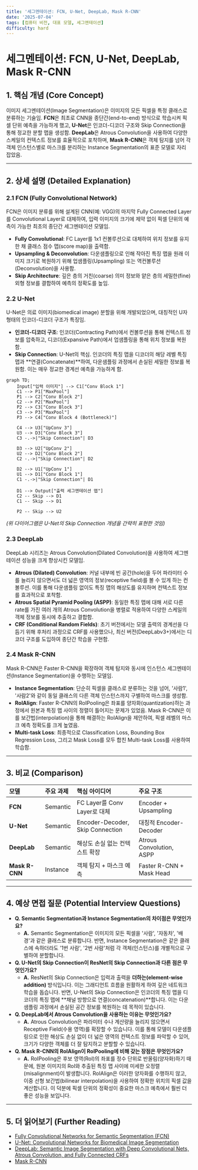 ```yaml
---
title: '세그멘테이션: FCN, U-Net, DeepLab, Mask R-CNN'
date: '2025-07-04'
tags: [컴퓨터 비전, 대표 모델, 세그멘테이션]
difficulty: hard
---
```


# 세그멘테이션: FCN, U-Net, DeepLab, Mask R-CNN

## 1. 핵심 개념 (Core Concept)

이미지 세그멘테이션(Image Segmentation)은 이미지의 모든 픽셀을 특정 클래스로 분류하는 기술임. **FCN**은 최초로 CNN을 종단간(end-to-end) 방식으로 학습시켜 픽셀 단위 예측을 가능하게 했고, **U-Net**은 인코더-디코더 구조와 Skip Connection을 통해 정교한 분할 맵을 생성함. **DeepLab**은 Atrous Convolution을 사용하여 다양한 스케일의 컨텍스트 정보를 효율적으로 포착하며, **Mask R-CNN**은 객체 탐지를 넘어 각 객체 인스턴스별로 마스크를 분리하는 Instance Segmentation의 표준 모델로 자리 잡았음.

______________________________________________________________________

## 2. 상세 설명 (Detailed Explanation)

### 2.1 FCN (Fully Convolutional Network)

FCN은 이미지 분류를 위해 설계된 CNN(예: VGG)의 마지막 Fully Connected Layer를 Convolutional Layer로 대체하여, 입력 이미지의 크기에 제약 없이 픽셀 단위의 예측이 가능한 최초의 종단간 세그멘테이션 모델임.

- **Fully Convolutional**: FC Layer를 1x1 컨볼루션으로 대체하여 위치 정보를 유지한 채 클래스 점수 맵(score map)을 출력함.
- **Upsampling & Deconvolution**: 다운샘플링으로 인해 작아진 특징 맵을 원래 이미지 크기로 복원하기 위해 업샘플링(Upsampling) 또는 역컨볼루션(Deconvolution)을 사용함.
- **Skip Architecture**: 깊은 층의 거친(coarse) 의미 정보와 얕은 층의 세밀한(fine) 외형 정보를 결합하여 예측의 정확도를 높임.

### 2.2 U-Net

U-Net은 의료 이미지(biomedical image) 분할을 위해 개발되었으며, 대칭적인 U자 형태의 인코더-디코더 구조가 특징임.

- **인코더-디코더 구조**: 인코더(Contracting Path)에서 컨볼루션을 통해 컨텍스트 정보를 압축하고, 디코더(Expansive Path)에서 업샘플링을 통해 위치 정보를 복원함.
- **Skip Connection**: U-Net의 핵심. 인코더의 특징 맵을 디코더의 해당 레벨 특징 맵과 \*\*연결(Concatenate)\*\*하여, 다운샘플링 과정에서 손실된 세밀한 정보를 복원함. 이는 매우 정교한 경계선 예측을 가능하게 함.

```mermaid
graph TD;
    Input["입력 이미지"] --> C1["Conv Block 1"]
    C1 --> P1["MaxPool"]
    P1 --> C2["Conv Block 2"]
    C2 --> P2["MaxPool"]
    P2 --> C3["Conv Block 3"]
    C3 --> P3["MaxPool"]
    P3 --> C4["Conv Block 4 (Bottleneck)"]

    C4 --> U3["UpConv 3"]
    U3 --> D3["Conv Block 3"]
    C3 -.->|"Skip Connection"| D3

    D3 --> U2["UpConv 2"]
    U2 --> D2["Conv Block 2"]
    C2 -.->|"Skip Connection"| D2

    D2 --> U1["UpConv 1"]
    U1 --> D1["Conv Block 1"]
    C1 -.->|"Skip Connection"| D1

    D1 --> Output["출력 세그멘테이션 맵"]
    C2 -- Skip --> D1
    C1 -- Skip --> D1

    P2 -- Skip --> U2
```

*(위 다이어그램은 U-Net의 Skip Connection 개념을 간략히 표현한 것임)*

### 2.3 DeepLab

DeepLab 시리즈는 Atrous Convolution(Dilated Convolution)을 사용하여 세그멘테이션 성능을 크게 향상시킨 모델임.

- **Atrous (Dilated) Convolution**: 커널 내부에 빈 공간(hole)을 두어 파라미터 수를 늘리지 않으면서도 더 넓은 영역의 정보(receptive field)를 볼 수 있게 하는 컨볼루션. 이를 통해 다운샘플링 없이도 특징 맵의 해상도를 유지하며 컨텍스트 정보를 효과적으로 포착함.
- **Atrous Spatial Pyramid Pooling (ASPP)**: 동일한 특징 맵에 대해 서로 다른 rate를 가진 여러 개의 Atrous Convolution을 병렬로 적용하여 다양한 스케일의 객체 정보를 동시에 추출하고 결합함.
- **CRF (Conditional Random Fields)**: 초기 버전에서는 모델 출력의 경계선을 다듬기 위해 후처리 과정으로 CRF를 사용했으나, 최신 버전(DeepLabv3+)에서는 디코더 구조를 도입하여 종단간 학습을 구현함.

### 2.4 Mask R-CNN

Mask R-CNN은 Faster R-CNN을 확장하여 객체 탐지와 동시에 인스턴스 세그멘테이션(Instance Segmentation)을 수행하는 모델임.

- **Instance Segmentation**: 단순히 픽셀을 클래스로 분류하는 것을 넘어, '사람1', '사람2'와 같이 동일 클래스의 다른 객체 인스턴스까지 구별하여 마스크를 생성함.
- **RoIAlign**: Faster R-CNN의 RoIPooling은 좌표를 양자화(quantization)하는 과정에서 원본과 특징 맵 사이의 정렬이 틀어지는 문제가 있었음. Mask R-CNN은 이를 보간법(interpolation)을 통해 해결하는 RoIAlign을 제안하여, 픽셀 레벨의 마스크 예측 정확도를 크게 높였음.
- **Multi-task Loss**: 최종적으로 Classification Loss, Bounding Box Regression Loss, 그리고 Mask Loss를 모두 합친 Multi-task Loss를 사용하여 학습함.

______________________________________________________________________

## 3. 비교 (Comparison)

| 모델           | 주요 과제 | 핵심 아이디어                    | 주요 구조                |
| :------------- | :-------- | :------------------------------- | :----------------------- |
| **FCN**        | Semantic  | FC Layer를 Conv Layer로 대체     | Encoder + Upsampling     |
| **U-Net**      | Semantic  | Encoder-Decoder, Skip Connection | 대칭적 Encoder-Decoder   |
| **DeepLab**    | Semantic  | 해상도 손실 없는 컨텍스트 확장   | Atrous Convolution, ASPP |
| **Mask R-CNN** | Instance  | 객체 탐지 + 마스크 예측          | Faster R-CNN + Mask Head |

______________________________________________________________________

## 4. 예상 면접 질문 (Potential Interview Questions)

- **Q. Semantic Segmentation과 Instance Segmentation의 차이점은 무엇인가요?**
  - **A.** Semantic Segmentation은 이미지의 모든 픽셀을 '사람', '자동차', '배경'과 같은 클래스로 분류합니다. 반면, Instance Segmentation은 같은 클래스에 속하더라도 '1번 사람', '2번 사람'처럼 각 객체(인스턴스)를 개별적으로 구별하여 분할합니다.
- **Q. U-Net의 Skip Connection이 ResNet의 Skip Connection과 다른 점은 무엇인가요?**
  - **A.** ResNet의 Skip Connection은 입력과 출력을 **더하는(element-wise addition)** 방식입니다. 이는 그래디언트 흐름을 원활하게 하여 깊은 네트워크 학습을 돕습니다. 반면, U-Net의 Skip Connection은 인코더의 특징 맵을 디코더의 특징 맵에 \*\*채널 방향으로 연결(concatenation)\*\*합니다. 이는 다운샘플링 과정에서 손실된 공간 정보를 복원하는 데 목적이 있습니다.
- **Q. DeepLab에서 Atrous Convolution을 사용하는 이유는 무엇인가요?**
  - **A.** Atrous Convolution은 파라미터 수나 계산량을 늘리지 않으면서 Receptive Field(수용 영역)를 확장할 수 있습니다. 이를 통해 모델이 다운샘플링으로 인한 해상도 손실 없이 더 넓은 영역의 컨텍스트 정보를 파악할 수 있어, 크기가 다양한 객체를 더 잘 탐지하고 분할할 수 있습니다.
- **Q. Mask R-CNN의 RoIAlign이 RoIPooling에 비해 갖는 장점은 무엇인가요?**
  - **A.** RoIPooling은 후보 영역(RoI)의 좌표를 정수 단위로 반올림(양자화)하기 때문에, 원본 이미지의 RoI와 추출된 특징 맵 사이에 미세한 오정렬(misalignment)이 발생합니다. RoIAlign은 이러한 양자화를 수행하지 않고, 이중 선형 보간법(bilinear interpolation)을 사용하여 정확한 위치의 픽셀 값을 계산합니다. 이 덕분에 픽셀 단위의 정확성이 중요한 마스크 예측에서 훨씬 더 좋은 성능을 보입니다.

______________________________________________________________________

## 5. 더 읽어보기 (Further Reading)

- [Fully Convolutional Networks for Semantic Segmentation (FCN)](https://arxiv.org/abs/1411.4038)
- [U-Net: Convolutional Networks for Biomedical Image Segmentation](https://arxiv.org/abs/1505.04597)
- [DeepLab: Semantic Image Segmentation with Deep Convolutional Nets, Atrous Convolution, and Fully Connected CRFs](https://arxiv.org/abs/1606.00915)
- [Mask R-CNN](https://arxiv.org/abs/1703.06870)
